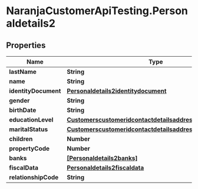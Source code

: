 # NaranjaCustomerApiTesting.Personaldetails2

## Properties

Name | Type | Description | Notes
------------ | ------------- | ------------- | -------------
**lastName** | **String** |  | [optional] 
**name** | **String** |  | [optional] 
**identityDocument** | [**Personaldetails2identitydocument**](Personaldetails2identitydocument.md) |  | [optional] 
**gender** | **String** |  | [optional] 
**birthDate** | **String** |  | [optional] 
**educationLevel** | [**Customerscustomeridcontactdetailsaddressescategoryidcity**](Customerscustomeridcontactdetailsaddressescategoryidcity.md) |  | [optional] 
**maritalStatus** | [**Customerscustomeridcontactdetailsaddressescategoryidcity**](Customerscustomeridcontactdetailsaddressescategoryidcity.md) |  | [optional] 
**children** | **Number** |  | [optional] 
**propertyCode** | **Number** |  | [optional] 
**banks** | [**[Personaldetails2banks]**](Personaldetails2banks.md) |  | [optional] 
**fiscalData** | [**Personaldetails2fiscaldata**](Personaldetails2fiscaldata.md) |  | [optional] 
**relationshipCode** | **String** |  | [optional] 


